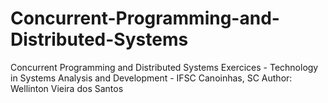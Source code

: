 # Concurrent-Programming-and-Distributed-Systems
Concurrent Programming and Distributed Systems Exercices - Technology in Systems Analysis and Development - IFSC Canoinhas, SC
Author: Wellinton Vieira dos Santos
